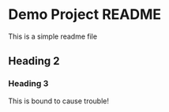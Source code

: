 # Demo Project README

This is a simple readme file

## Heading 2

### Heading 3

This is bound to cause trouble!